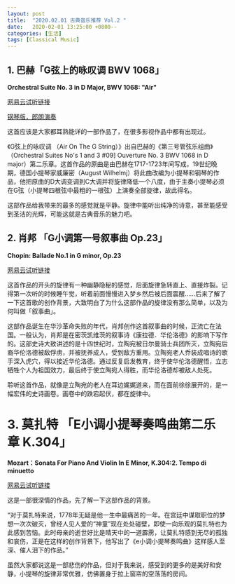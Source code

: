 ```yaml
---
layout: post
title:  "2020.02.01 古典音乐推荐 Vol.2 "
date:   2020-02-01 13:25:00 +0800--
categories: [生活]
tags: [Classical Music]
---
```


## 1. 巴赫「G弦上的咏叹调 BWV 1068」

**Orchestral Suite No. 3 in D Major, BWV 1068: "Air"**

[网易云试听链接](https://music.163.com/song?id=16409470)

[钢琴版，郎朗演奏](https://music.163.com/song?id=512613128)

这首应该是大家都耳熟能详的一部作品了，在很多影视作品中都有出现过。

《G弦上的咏叹调 （Air On The G String）》出自巴赫的《第三号管弦乐组曲》（Orchestral Suites No's 1 and 3 #09] Ouverture No. 3 BWV 1068 in D major）第二乐章。这首作品的原曲是由巴赫在1717-1723年间写成，19世纪晚期，德国小提琴家威廉密（August Wilhelmj）将此曲改编为小提琴和钢琴的作品，他把原曲的D大调变调到C大调并将旋律降低一个八度，由于主奏小提琴必须在G弦（小提琴四根弦中最粗的一根弦）上演奏全部旋律，故此得名。

这部作品给我带来的最多的感觉就是平静。旋律中能听出纯净的诗意，甚至能感受到圣洁的光辉，可能这就是古典音乐的魅力吧。


## 2. 肖邦 「G小调第一号叙事曲 Op.23」

**Chopin: Ballade No.1 in G minor, Op.23**

[网易云试听链接](https://music.163.com/song?id=32696188)

这首作品的开头的旋律有一种幽静隐秘的感觉，后面旋律急转直上、直接炸裂。记得第一次听的时候睡午觉，听着前面慢慢进入梦乡然后被后面震醒……后来了解了一下这首歌的创作背景，大致明白了为什么这部作品的旋律没有那么简单，以及为何叫做「叙事曲」。

这部作品诞生在华沙革命失败的年代，肖邦创作这首叙事曲的时候，正流亡在法国。一般认为，肖邦是在密茨凯维茨的叙事诗《康拉德．华伦洛德》的影响下写作的。这部史诗大致讲述的是十四世纪时，立陶宛被日尔曼骑士兵团所灭，立陶宛后裔华伦洛德被敌俘虏，并被抚养成人，受到敌方重用。立陶宛老人乔装成唱诗的歌手深入虎穴，得以接近华伦洛德。通过反复启发教育，终于使华伦洛德醒悟，立志牺牲个人为祖国效力，最后终于使立陶宛人得胜，而华伦洛德却被敌人处死。

聆听这首作品，就像是立陶宛的老人在耳边娓娓道来，而在面前徐徐展开的，是一幅宏伟的史诗画卷。画卷中的跌宕起伏，都在旋律中。


# 3. 莫扎特 「E小调小提琴奏鸣曲第二乐章 K.304」

**Mozart：Sonata For Piano And Violin In E Minor, K.304:2. Tempo di minuetto**

[网易云试听链接](https://music.163.com/song?id=36947011)

这是一部很深情的作品，先了解一下这部作品的背景。

“对于莫扎特来说，1778年无疑是他一生中最痛苦的一年。在宫廷中谋取职位的梦想一次次破灭，曾经人见人爱的“神童”现在处处碰壁，即使一向乐观的莫扎特也为此感到苦恼。此时母亲的逝世好比是晴天中的一道霹雳，让莫扎特感到无尽的孤独和哀伤，正是在这样的创作背景下，他写出了《e小调小提琴奏鸣曲》这样感人至深、催人泪下的作品。”

虽然大家都说这是一部悲伤的作品，但对于我来说，感受到的更多的是美好和安静，小提琴的旋律非常优雅，仿佛置身于拉上窗帘的空荡荡的房间。